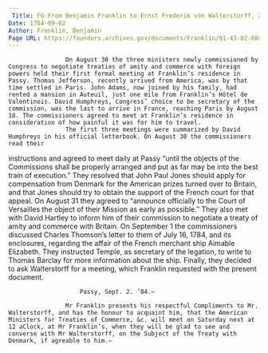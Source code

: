 ```yaml
---
 Title: FO-From Benjamin Franklin to Ernst Frederik von Walterstorff, 2 September 1784
Date: 1784-09-02
Author: Franklin, Benjamin
Page URL: https://founders.archives.gov/documents/Franklin/01-43-02-0041
---
```


				
					On August 30 the three ministers newly commissioned by Congress to negotiate treaties of amity and commerce with foreign powers held their first formal meeting at Franklin’s residence in Passy. Thomas Jefferson, recently arrived from America, was by that time settled in Paris. John Adams, now joined by his family, had rented a mansion in Auteuil, just one mile from Franklin’s Hôtel de Valentinois. David Humphreys, Congress’ choice to be secretary of the commission, was the last to arrive in France, reaching Paris by August 18. The commissioners agreed to meet at Franklin’s residence in consideration of how painful it was for him to travel.
					The first three meetings were summarized by David Humphreys in his official letterbook. On August 30 the commissioners read their

instructions and agreed to meet daily at Passy “until the objects of the Commissions shall be properly arranged and put as far may be into the best train of execution.” They resolved that John Paul Jones should apply for compensation from Denmark for the American prizes turned over to Britain, and that Jones should try to obtain the support of the French court for that appeal. On August 31 they agreed to “announce officially to the Court of Versailles the object of their Mission as early as possible.” They also met with David Hartley to inform him of their commission to negotiate a treaty of amity and commerce with Britain. On September 1 the commissioners discussed Charles Thomson’s letter to them of July 16, 1784, and its enclosures, regarding the affair of the French merchant ship Aimable Elizabeth. They instructed Temple, as secretary of the legation, to write to Thomas Barclay for more information about the ship. Finally, they decided to ask Walterstorff for a meeting, which Franklin requested with the present document.
				
				
					
						Passy, Sept. 2. ’84.—
					
					Mr Franklin presents his respectful Compliments to Mr. Walterstorff, and has the honour to acquaint him, that the American Ministers for Treaties of Commerce, &c. will meet on Saturday next at 12 aClock, at Mr Franklin’s, when they will be glad to see and converse with Mr Walterstorff, on the Subject of the Treaty with Denmark, if agreable to him.—
				
			
